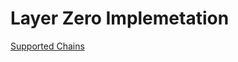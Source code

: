 # Layer Zero Implemetation

[Supported Chains](https://docs.layerzero.network/v2/developers/evm/technical-reference/deployed-contracts)
